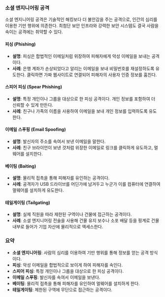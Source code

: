 ### 소셜 엔지니어링 공격

소셜 엔지니어링 공격은 기술적인 해킹보다 더 불안감을 주는 공격으로, 인간의 심리를 이용한 기만 행위에 의존한다. 최첨단 보안 인프라와 강력한 보안 시스템도 결국 사람을 속이는 공격에는 취약할 수 있다.

#### 피싱 (Phishing)
- **설명**: 피싱은 합법적인 이메일처럼 위장하여 피해자에게 악성 이메일을 보내는 공격이다.
- **사례**: 은행 계좌가 손상되었다고 알리는 이메일을 보내 비밀번호를 재설정하도록 유도한다. 클릭하면 가짜 웹사이트로 연결되어 피해자의 사용자 인증 정보를 훔친다.

#### 스피어 피싱 (Spear Phishing)
- **설명**: 특정 개인이나 그룹을 대상으로 한 피싱 공격이다. 개인 정보를 포함하여 더 신뢰할 수 있게 만든다.
- **사례**: 친구나 가족의 이름을 사용하여 이메일을 보내 개인 정보를 입력하도록 유도한다.

#### 이메일 스푸핑 (Email Spoofing)
- **설명**: 발신자의 주소를 속여서 보낸 이메일을 말한다.
- **사례**: 친구 브라이언이 보낸 것처럼 위장한 이메일로 링크를 클릭하게 유도하고, 멀웨어를 설치한다.

#### 베이팅 (Baiting)
- **설명**: 물리적 접촉을 통해 피해자를 유인하는 공격이다.
- **사례**: 공격자가 USB 드라이브를 어딘가에 남겨두고 누군가 이를 컴퓨터에 연결하여 멀웨어를 설치하게 유도한다.

#### 테일게이팅 (Tailgating)
- **설명**: 실제 직원을 따라 제한된 구역이나 건물에 접근하는 공격이다.
- **사례**: 소셜 엔지니어링 전술을 사용해 건물 유지 보수나 소포 배달 등을 핑계로 건물 내부로 들어가 기업 자산에 물리적으로 액세스한다.

### 요약
- **소셜 엔지니어링**: 사람의 심리를 이용하여 기만 행위를 통해 정보를 얻는 공격 방식이다.
- **피싱**: 악성 이메일을 합법적으로 보이게 하여 피해자를 속인다.
- **스피어 피싱**: 특정 개인이나 그룹을 대상으로 한 피싱 공격이다.
- **이메일 스푸핑**: 발신자를 속여서 이메일을 보낸다.
- **베이팅**: 물리적 접촉을 통해 피해자를 유인하여 멀웨어를 설치하게 한다.
- **테일게이팅**: 제한된 구역에 무단으로 접근하는 공격이다.
